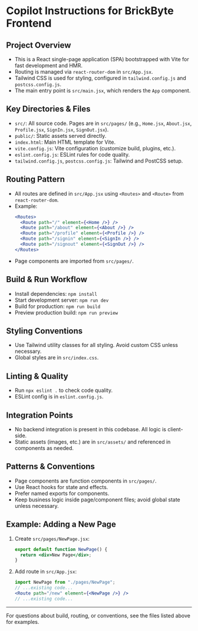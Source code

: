 # Copilot Instructions for BrickByte Frontend

## Project Overview
- This is a React single-page application (SPA) bootstrapped with Vite for fast development and HMR.
- Routing is managed via `react-router-dom` in `src/App.jsx`.
- Tailwind CSS is used for styling, configured in `tailwind.config.js` and `postcss.config.js`.
- The main entry point is `src/main.jsx`, which renders the `App` component.

## Key Directories & Files
- `src/`: All source code. Pages are in `src/pages/` (e.g., `Home.jsx`, `About.jsx`, `Profile.jsx`, `SignIn.jsx`, `SignOut.jsx`).
- `public/`: Static assets served directly.
- `index.html`: Main HTML template for Vite.
- `vite.config.js`: Vite configuration (customize build, plugins, etc.).
- `eslint.config.js`: ESLint rules for code quality.
- `tailwind.config.js`, `postcss.config.js`: Tailwind and PostCSS setup.

## Routing Pattern
- All routes are defined in `src/App.jsx` using `<Routes>` and `<Route>` from `react-router-dom`.
- Example:
  ```jsx
  <Routes>
    <Route path="/" element={<Home />} />
    <Route path="/about" element={<About />} />
    <Route path="/profile" element={<Profile />} />
    <Route path="/signin" element={<SignIn />} />
    <Route path="/signout" element={<SignOut />} />
  </Routes>
  ```
- Page components are imported from `src/pages/`.

## Build & Run Workflow
- Install dependencies: `npm install`
- Start development server: `npm run dev`
- Build for production: `npm run build`
- Preview production build: `npm run preview`

## Styling Conventions
- Use Tailwind utility classes for all styling. Avoid custom CSS unless necessary.
- Global styles are in `src/index.css`.

## Linting & Quality
- Run `npx eslint .` to check code quality.
- ESLint config is in `eslint.config.js`.

## Integration Points
- No backend integration is present in this codebase. All logic is client-side.
- Static assets (images, etc.) are in `src/assets/` and referenced in components as needed.

## Patterns & Conventions
- Page components are function components in `src/pages/`.
- Use React hooks for state and effects.
- Prefer named exports for components.
- Keep business logic inside page/component files; avoid global state unless necessary.

## Example: Adding a New Page
1. Create `src/pages/NewPage.jsx`:
   ```jsx
   export default function NewPage() {
     return <div>New Page</div>;
   }
   ```
2. Add route in `src/App.jsx`:
   ```jsx
   import NewPage from "./pages/NewPage";
   // ...existing code...
   <Route path="/new" element={<NewPage />} />
   // ...existing code...
   ```

---
For questions about build, routing, or conventions, see the files listed above for examples.
